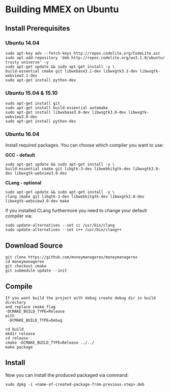 # Building MMEX on Ubuntu

## Install Prerequisites

### Ubuntu 14.04
	sudo apt-key adv --fetch-keys http://repos.codelite.org/CodeLite.asc
	sudo apt-add-repository 'deb http://repos.codelite.org/wx3.1.0/ubuntu/ trusty universe' -y
	sudo apt-get update && sudo apt-get install -y \
	build-essential cmake git libwxbase3.1-dev libwxgtk3.1-dev libwxgtk-webview3.1-dev
	sudo apt-get install python-dev

### Ubuntu 15.04 & 15.10
	sudo apt-get install git
	sudo apt-get install build-essential automake
	sudo apt-get install libwxbase3.0-dev libwxgtk3.0-dev libwxgtk-webview3.0-dev
	sudo apt-get install python-dev

### Ubuntu 16.04
Install required packages. You can choose which compiler you want to use:

**GCC - default**

	sudo apt-get update && sudo apt-get install -y \
	build-essential cmake git libgtk-3-dev libwebkitgtk-dev libwxgtk3.0-dev libwxgtk-webview3.0-dev

**CLang - optional**

    sudo apt-get update && sudo apt-get install -y \
    clang cmake git libgtk-3-dev libwebkitgtk-dev libwxgtk3.0-dev libwxgtk-webview3.0-dev make

If you installed CLang furthermore you need to change your default compiler via: 

    sudo update-alternatives --set cc /usr/bin/clang
    sudo update-alternatives --set c++ /usr/bin/clang++

## Download Source
	git clone https://github.com/moneymanagerex/moneymanagerex
	cd moneymanagerex
	git checkout cmake
	git submodule update --init
	
## Compile
    If you want build the project with debug create debug dir in build directory
    and replace cmake flag
    -DCMAKE_BUILD_TYPE=Release
    with
     -DCMAKE_BUILD_TYPE=Debug

    cd build
    mkdir release
    cd release
    cmake -DCMAKE_BUILD_TYPE=Release ../../
	make package
	
## Install
Now you can install the produced packaged via command:

    sudo dpkg -i <name-of-created-package-from-previous-step>.deb
